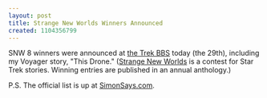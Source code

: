 ```yaml
---
layout: post
title: Strange New Worlds Winners Announced
created: 1104356799
---
```

 SNW 8 winners were announced at [the Trek BBS](http://www.trekbbs.com/threads/showflat.php?Number=3785944) today (the 29th), including my Voyager story, "This Drone."  ([Strange New Worlds](http://www.simonsays.com/content/feature.cfm?sid=44&feature_id=2850) is a contest for Star Trek stories.  Winning entries are published in an annual anthology.)

P.S.  The official list is up at [SimonSays.com](http://www.simonsays.com/content/feature.cfm?sid=44&feature_id=2943).
